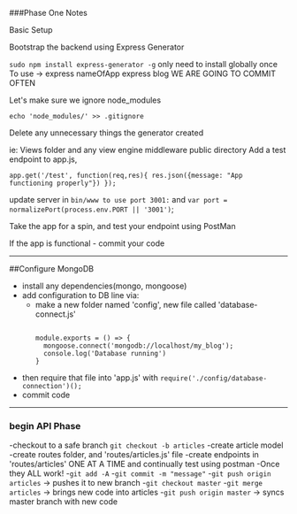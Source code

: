 ###Phase One Notes

Basic Setup

Bootstrap the backend using Express Generator

`sudo npm install express-generator -g`
only need to install globally once
To use -> express nameOfApp
express blog
WE ARE GOING TO COMMIT OFTEN

Let's make sure we ignore node_modules

  `echo 'node_modules/' >> .gitignore`

Delete any unnecessary things the generator created

ie: Views folder and any view engine middleware
  public directory
  Add a test endpoint to app.js,

  `app.get('/test', function(req,res){
    res.json({message: "App functioning properly"})
  });`

update server in `bin/www to use port 3001:` and `var port = normalizePort(process.env.PORT || '3001')`;

Take the app for a spin, and test your endpoint using PostMan

If the app is functional - commit your code

---------------------
##Configure MongoDB
- install any dependencies(mongo, mongoose)
- add configuration to DB line via:
  - make a new folder named 'config', new file called 'database-connect.js'
    ```var mongoose = require('mongoose');

    module.exports = () => {
      mongoose.connect('mongodb://localhost/my_blog');
      console.log('Database running')
    }
    ```
- then require that file into 'app.js' with `require('./config/database-connection')();`
- commit code

---------------------
### begin API Phase
  -checkout to a safe branch `git checkout -b articles`
  -create article model
  -create routes folder, and 'routes/articles.js' file
  -create endpoints in 'routes/articles' ONE AT A TIME and continually test using postman
  -Once they ALL work!
    -`git add -A`
    -`git commit -m "message"`
    -`git push origin articles` -> pushes it to new branch
    -`git checkout master`
    -`git merge articles` -> brings new code into articles
    -`git push origin master` -> syncs master branch with new code
